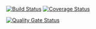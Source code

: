 [![Build Status](https://travis-ci.com/Lizazavr/Diplodoc.svg?branch=main)](https://travis-ci.com/Lizazavr/Diplodoc)
[![Coverage Status](https://coveralls.io/repos/seekerk/gtest/badge.svg?branch=master)](https://coveralls.io/github/seekerk/gtest?branch=master)


[![Quality Gate Status](https://sonarcloud.io/api/project_badges/measure?project=Lizazavr_Diplodoc&metric=alert_status)](https://sonarcloud.io/dashboard?id=Lizazavr_Diplodoc)
